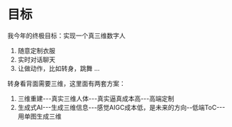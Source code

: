 # 目标

我今年的终极目标：实现一个真三维数字人
1. 随意定制衣服 
2. 实时对话聊天
3. 让做动作，比如转身，跳舞
...

转身看背面需要三维，这里面有两套方案：
1. 三维重建---真实三维人体---真实逼真成本高---高端定制
2. 生成式AI---生成三维信息---感觉AIGC成本低，是未来的方向--低端ToC---用单图生成三维
